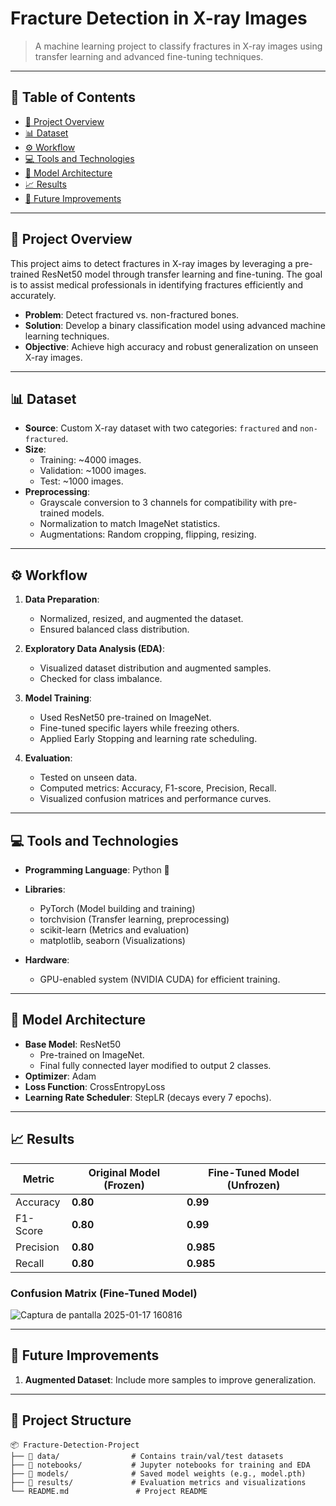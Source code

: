 #  **Fracture Detection in X-ray Images**  

> A machine learning project to classify fractures in X-ray images using transfer learning and advanced fine-tuning techniques.

---

## 📖 **Table of Contents**  
- [📁 Project Overview](#-project-overview)  
- [📊 Dataset](#-dataset)  
- [⚙️ Workflow](#%EF%B8%8F-workflow)  
- [💻 Tools and Technologies](#-tools-and-technologies)  
- [🧠 Model Architecture](#-model-architecture)  
- [📈 Results](#-results)  
- [🚀 Future Improvements](#-future-improvements)  

---

## 📁 **Project Overview**  
This project aims to detect fractures in X-ray images by leveraging a pre-trained ResNet50 model through transfer learning and fine-tuning. The goal is to assist medical professionals in identifying fractures efficiently and accurately.  

- **Problem**: Detect fractured vs. non-fractured bones.  
- **Solution**: Develop a binary classification model using advanced machine learning techniques.  
- **Objective**: Achieve high accuracy and robust generalization on unseen X-ray images.  

---

## 📊 **Dataset**  
- **Source**: Custom X-ray dataset with two categories: `fractured` and `non-fractured`.  
- **Size**:  
  - Training: ~4000 images.  
  - Validation: ~1000 images.  
  - Test: ~1000 images.  
- **Preprocessing**:  
  - Grayscale conversion to 3 channels for compatibility with pre-trained models.  
  - Normalization to match ImageNet statistics.  
  - Augmentations: Random cropping, flipping, resizing.  

---

## ⚙️ **Workflow**  

1. **Data Preparation**:  
   - Normalized, resized, and augmented the dataset.  
   - Ensured balanced class distribution.  

2. **Exploratory Data Analysis (EDA)**:  
   - Visualized dataset distribution and augmented samples.  
   - Checked for class imbalance.  

3. **Model Training**:  
   - Used ResNet50 pre-trained on ImageNet.  
   - Fine-tuned specific layers while freezing others.  
   - Applied Early Stopping and learning rate scheduling.  

4. **Evaluation**:  
   - Tested on unseen data.  
   - Computed metrics: Accuracy, F1-score, Precision, Recall.  
   - Visualized confusion matrices and performance curves.  

---

## 💻 **Tools and Technologies**  

- **Programming Language**: Python 🐍  
- **Libraries**:  
  - PyTorch (Model building and training)  
  - torchvision (Transfer learning, preprocessing)  
  - scikit-learn (Metrics and evaluation)  
  - matplotlib, seaborn (Visualizations)  

- **Hardware**:  
  - GPU-enabled system (NVIDIA CUDA) for efficient training.  

---

## 🧠 **Model Architecture**  

- **Base Model**: ResNet50  
  - Pre-trained on ImageNet.  
  - Final fully connected layer modified to output 2 classes.  
- **Optimizer**: Adam  
- **Loss Function**: CrossEntropyLoss  
- **Learning Rate Scheduler**: StepLR (decays every 7 epochs).  

---

## 📈 **Results**  

| Metric       | Original Model (Frozen)  | Fine-Tuned Model (Unfrozen) |  
|--------------|--------------------------|-----------------------------|  
| Accuracy     | **0.80**                 | **0.99**                    |  
| F1-Score     | **0.80**                 | **0.99**                    |  
| Precision    | **0.80**                 | **0.985**                   |  
| Recall       | **0.80**                 | **0.985**                   |  

### **Confusion Matrix (Fine-Tuned Model)**  
 
![Captura de pantalla 2025-01-17 160816](https://github.com/user-attachments/assets/4b900ef3-1ed7-4aff-bf8c-8bf1ccc4538a)


---

## 🚀 **Future Improvements**  

1. **Augmented Dataset**: Include more samples to improve generalization.  

---

## 📂 **Project Structure**  

```plaintext
📦 Fracture-Detection-Project  
├── 📁 data/                # Contains train/val/test datasets  
├── 📁 notebooks/           # Jupyter notebooks for training and EDA  
├── 📁 models/              # Saved model weights (e.g., model.pth)  
├── 📁 results/             # Evaluation metrics and visualizations  
└── README.md               # Project README  

